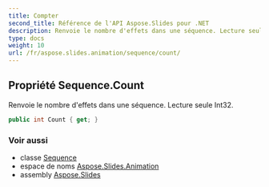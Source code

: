 ```yaml
---
title: Compter
second_title: Référence de l'API Aspose.Slides pour .NET
description: Renvoie le nombre d'effets dans une séquence. Lecture seule Int32.
type: docs
weight: 10
url: /fr/aspose.slides.animation/sequence/count/
---
```


## Propriété Sequence.Count

Renvoie le nombre d'effets dans une séquence. Lecture seule Int32.

```csharp
public int Count { get; }
```

### Voir aussi

* classe [Sequence](../../sequence)
* espace de noms [Aspose.Slides.Animation](../../sequence)
* assembly [Aspose.Slides](../../../)

<!-- NE PAS MODIFIER : généré par xmldocmd pour Aspose.Slides.dll -->